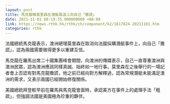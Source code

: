 ```yaml
---
layout: post
title: 馬克龍稱莫里森在潛艇風波上向自己「撒謊」
date: 2021-11-01 08:19:35.000000000 +08:00
link: https://news.rthk.hk/rthk/ch/component/k2/1617824-20211101.htm
categories: rthk
---
```


法國總統馬克龍表示，澳洲總理莫里森在取消向法國採購潛艇事件上，向自己「撒謊」，認為兩國需要做得更多以重建互信。

馬克龍在羅馬出席二十國集團峰會期間，向澳洲的傳媒表示，自己一直尊重澳洲與澳洲民眾，認為澳洲應該同樣真誠、始終如一地行事。莫里森在之後舉行的一場記者會上否認有對馬克龍撒謊，他之前已經向對方解釋過，認為常規潛艇未能滿足澳洲的需求，又表示兩國已經開始修復關係。

美國總統拜登較早前在羅馬與馬克龍會面時，承認美方在事件上的處理手法「粗疏」，但強調法國是美國極為珍重的夥伴。

